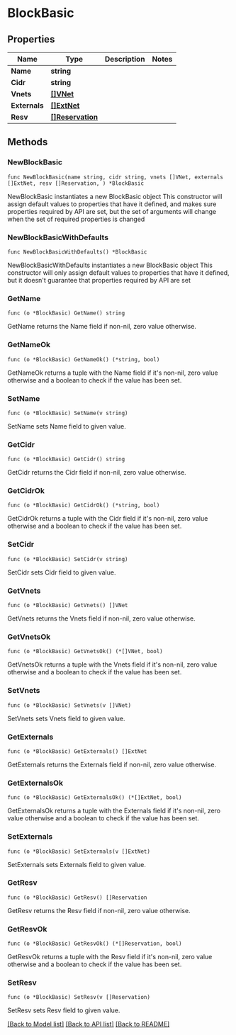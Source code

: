 # BlockBasic

## Properties

Name | Type | Description | Notes
------------ | ------------- | ------------- | -------------
**Name** | **string** |  | 
**Cidr** | **string** |  | 
**Vnets** | [**[]VNet**](VNet.md) |  | 
**Externals** | [**[]ExtNet**](ExtNet.md) |  | 
**Resv** | [**[]Reservation**](Reservation.md) |  | 

## Methods

### NewBlockBasic

`func NewBlockBasic(name string, cidr string, vnets []VNet, externals []ExtNet, resv []Reservation, ) *BlockBasic`

NewBlockBasic instantiates a new BlockBasic object
This constructor will assign default values to properties that have it defined,
and makes sure properties required by API are set, but the set of arguments
will change when the set of required properties is changed

### NewBlockBasicWithDefaults

`func NewBlockBasicWithDefaults() *BlockBasic`

NewBlockBasicWithDefaults instantiates a new BlockBasic object
This constructor will only assign default values to properties that have it defined,
but it doesn't guarantee that properties required by API are set

### GetName

`func (o *BlockBasic) GetName() string`

GetName returns the Name field if non-nil, zero value otherwise.

### GetNameOk

`func (o *BlockBasic) GetNameOk() (*string, bool)`

GetNameOk returns a tuple with the Name field if it's non-nil, zero value otherwise
and a boolean to check if the value has been set.

### SetName

`func (o *BlockBasic) SetName(v string)`

SetName sets Name field to given value.


### GetCidr

`func (o *BlockBasic) GetCidr() string`

GetCidr returns the Cidr field if non-nil, zero value otherwise.

### GetCidrOk

`func (o *BlockBasic) GetCidrOk() (*string, bool)`

GetCidrOk returns a tuple with the Cidr field if it's non-nil, zero value otherwise
and a boolean to check if the value has been set.

### SetCidr

`func (o *BlockBasic) SetCidr(v string)`

SetCidr sets Cidr field to given value.


### GetVnets

`func (o *BlockBasic) GetVnets() []VNet`

GetVnets returns the Vnets field if non-nil, zero value otherwise.

### GetVnetsOk

`func (o *BlockBasic) GetVnetsOk() (*[]VNet, bool)`

GetVnetsOk returns a tuple with the Vnets field if it's non-nil, zero value otherwise
and a boolean to check if the value has been set.

### SetVnets

`func (o *BlockBasic) SetVnets(v []VNet)`

SetVnets sets Vnets field to given value.


### GetExternals

`func (o *BlockBasic) GetExternals() []ExtNet`

GetExternals returns the Externals field if non-nil, zero value otherwise.

### GetExternalsOk

`func (o *BlockBasic) GetExternalsOk() (*[]ExtNet, bool)`

GetExternalsOk returns a tuple with the Externals field if it's non-nil, zero value otherwise
and a boolean to check if the value has been set.

### SetExternals

`func (o *BlockBasic) SetExternals(v []ExtNet)`

SetExternals sets Externals field to given value.


### GetResv

`func (o *BlockBasic) GetResv() []Reservation`

GetResv returns the Resv field if non-nil, zero value otherwise.

### GetResvOk

`func (o *BlockBasic) GetResvOk() (*[]Reservation, bool)`

GetResvOk returns a tuple with the Resv field if it's non-nil, zero value otherwise
and a boolean to check if the value has been set.

### SetResv

`func (o *BlockBasic) SetResv(v []Reservation)`

SetResv sets Resv field to given value.



[[Back to Model list]](../README.md#documentation-for-models) [[Back to API list]](../README.md#documentation-for-api-endpoints) [[Back to README]](../README.md)


